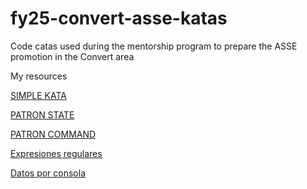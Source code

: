 # fy25-convert-asse-katas
Code catas used during the mentorship program to prepare the ASSE promotion in the Convert area


My resources

[SIMPLE KATA](https://www.codurance.com/katas/mars-rover)

[PATRON STATE](https://refactoring.guru/es/design-patterns/state/java/example)

[PATRON COMMAND](https://refactoring.guru/es/design-patterns/command)

[Expresiones regulares](https://regex101.com/)

[Datos por consola](https://programacion365.com/ingreso-de-datos/)
